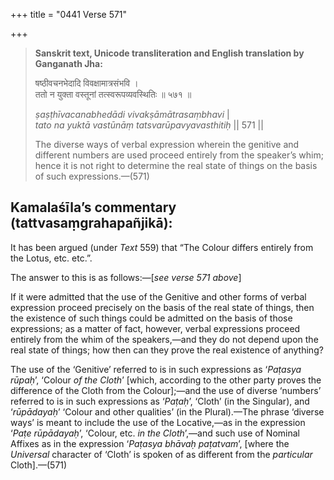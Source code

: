 +++
title = "0441 Verse 571"

+++
> **Sanskrit text, Unicode transliteration and English translation by Ganganath Jha:** 
>
> षष्ठीवचनभेदादि विवक्षामात्रसंभवि ।  
> ततो न युक्ता वस्तूनां तत्स्वरूपव्यवस्थितिः ॥ ५७१ ॥ 
>
> *ṣaṣṭhīvacanabhedādi vivakṣāmātrasaṃbhavi* \|  
> *tato na yuktā vastūnāṃ tatsvarūpavyavasthitiḥ* \|\| 571 \|\| 
>
> The diverse ways of verbal expression wherein the genitive and different numbers are used proceed entirely from the speaker’s whim; hence it is not right to determine the real state of things on the basis of such expressions.—(571)



## Kamalaśīla’s commentary (tattvasaṃgrahapañjikā):

It has been argued (under *Text* 559) that “The Colour differs entirely from the Lotus, etc. etc.”.

The answer to this is as follows:—[*see verse 571 above*]

If it were admitted that the use of the Genitive and other forms of verbal expression proceed precisely on the basis of the real state of things, then the existence of such things could be admitted on the basis of those expressions; as a matter of fact, however, verbal expressions proceed entirely from the whim of the speakers,—and they do not depend upon the real state of things; how then can they prove the real existence of anything?

The use of the ‘Genitive’ referred to is in such expressions as ‘*Paṭasya* *rūpaḥ*’, ‘Colour *of the Cloth*’ [which, according to the other party proves the difference of the Cloth from the Colour];—and the use of diverse ‘numbers’ referred to is in such expressions as ‘*Paṭaḥ*’, ‘Cloth’ (in the Singular), and ‘*rūpādayaḥ*’ ‘Colour and other qualities’ (in the Plural).—The phrase ‘diverse ways’ is meant to include the use of the Locative,—as in the expression ‘*Paṭe rūpādayaḥ*’, ‘Colour, etc. *in the Cloth*’,—and such use of Nominal Affixes as in the expression ‘*Paṭasya bhāvaḥ paṭatvam*’, [where the *Universal* character of ‘Cloth’ is spoken of as different from the *particular* Cloth].—(571)


